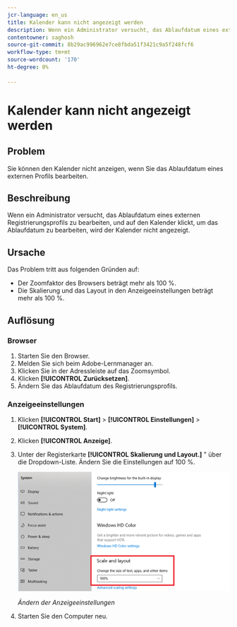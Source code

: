 ```yaml
---
jcr-language: en_us
title: Kalender kann nicht angezeigt werden
description: Wenn ein Administrator versucht, das Ablaufdatum eines externen Registrierungsprofils zu bearbeiten, und auf den Kalender klickt, um das Ablaufdatum zu bearbeiten, wird der Kalender nicht angezeigt.
contentowner: saghosh
source-git-commit: 8b29ac996962e7ce8fbda51f3421c9a5f248fcf6
workflow-type: tm+mt
source-wordcount: '170'
ht-degree: 0%

---
```




# Kalender kann nicht angezeigt werden

## Problem

Sie können den Kalender nicht anzeigen, wenn Sie das Ablaufdatum eines externen Profils bearbeiten.

## Beschreibung

Wenn ein Administrator versucht, das Ablaufdatum eines externen Registrierungsprofils zu bearbeiten, und auf den Kalender klickt, um das Ablaufdatum zu bearbeiten, wird der Kalender nicht angezeigt.

## Ursache

Das Problem tritt aus folgenden Gründen auf:

* Der Zoomfaktor des Browsers beträgt mehr als 100 %.
* Die Skalierung und das Layout in den Anzeigeeinstellungen beträgt mehr als 100 %.

## Auflösung

### Browser

1. Starten Sie den Browser.
1. Melden Sie sich beim Adobe-Lernmanager an.
1. Klicken Sie in der Adressleiste auf das Zoomsymbol.
1. Klicken **[!UICONTROL Zurücksetzen]**.
1. Ändern Sie das Ablaufdatum des Registrierungsprofils.

### Anzeigeeinstellungen

1. Klicken **[!UICONTROL Start]** > **[!UICONTROL Einstellungen]** > **[!UICONTROL System]**.
1. Klicken **[!UICONTROL Anzeige]**.
1. Unter der Registerkarte **[!UICONTROL Skalierung und Layout.]** &quot; über die Dropdown-Liste. Ändern Sie die Einstellungen auf 100 %.

   ![](assets/scale-layout.png)

   *Ändern der Anzeigeeinstellungen*

1. Starten Sie den Computer neu.
